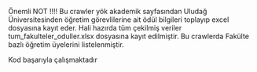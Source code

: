 Önemli NOT !!!!
Bu crawler yök akademik sayfasından Uludağ Üniversitesinden öğretim görevlilerine ait ödül bilgileri toplayıp excel dosyasına kayıt eder.
Hali hazırda tüm çekilmiş veriler tum_fakulteler_oduller.xlsx dosyasına kayıt edilmiştir.
Bu crawlerda Fakülte bazlı öğretim üyelerini listelenmiştir.

Kod başarıyla çalışmaktadır
